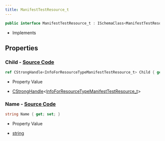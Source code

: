 ```yaml
---
title: ManifestTestResource_t
---
```


```csharp
public interface ManifestTestResource_t : ISchemaClass<ManifestTestResource_t>, ISchemaField, ISchemaClass, INativeHandle
```

- Implements

## Properties

### **Child** - [Source Code](https://github.com/swiftly-solution/swiftlys2/blob/main/managed/src/SwiftlyS2.Generated/Schemas/Interfaces/ManifestTestResource_t.cs#L18)

```csharp
ref CStrongHandle<InfoForResourceTypeManifestTestResource_t> Child { get; }
```

- Property Value

- [CStrongHandle](/docs/api/shared/natives/cstronghandle-1)<[InfoForResourceTypeManifestTestResource_t](/docs/api/shared/schemadefinitions/infoforresourcetypemanifesttestresource_t)>

### **Name** - [Source Code](https://github.com/swiftly-solution/swiftlys2/blob/main/managed/src/SwiftlyS2.Generated/Schemas/Interfaces/ManifestTestResource_t.cs#L16)

```csharp
string Name { get; set; }
```

- Property Value

- [string](https://learn.microsoft.com/dotnet/api/system.string)

